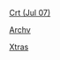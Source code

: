 [Crt (Jul 07)](https://r3dbabyvamp.github.io/Paula-s-Website/Current)

[Archv](https://r3dbabyvamp.github.io/Paula-s-Website/YRS/index)

[Xtras](https://r3dbabyvamp.github.io/Paula-s-Website/XTRAS/index)
